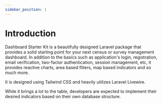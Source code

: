 ```yaml
---
sidebar_position: 1
---
```


# Introduction

Dashboard Starter Kit is a beautifully designed Laravel package that provides a solid starting point for your next census or survey management dashboard. In addition to the basics such as application's login, registration, email verification, two-factor authentication, session management, etc, it provides
reactive charts, area based filters, map based indicators and so much more.

It is designed using Tailwind CSS and heavily utilizes Laravel Livewire.

While it brings a lot to the table, developers are expected to implement their desired indicators based on their own database structure.



